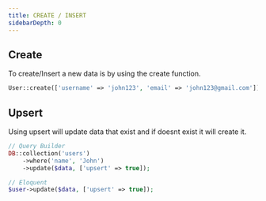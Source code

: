 ```yaml
---
title: CREATE / INSERT
sidebarDepth: 0
---
```


## Create
To create/Insert a new data is by using the create function.
```php
User::create(['username' => 'john123', 'email' => 'john123@gmail.com']);
```

## Upsert
Using upsert will update data that exist and if doesnt exist it will create it.
```php
// Query Builder
DB::collection('users')
    ->where('name', 'John')
    ->update($data, ['upsert' => true]);

// Eloquent
$user->update($data, ['upsert' => true]);
```